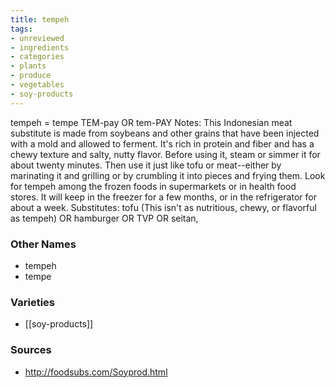 ```yaml
---
title: tempeh
tags:
- unreviewed
- ingredients
- categories
- plants
- produce
- vegetables
- soy-products
---
```

tempeh = tempe TEM-pay OR tem-PAY Notes: This Indonesian meat substitute is made from soybeans and other grains that have been injected with a mold and allowed to ferment. It's rich in protein and fiber and has a chewy texture and salty, nutty flavor. Before using it, steam or simmer it for about twenty minutes. Then use it just like tofu or meat--either by marinating it and grilling or by crumbling it into pieces and frying them. Look for tempeh among the frozen foods in supermarkets or in health food stores. It will keep in the freezer for a few months, or in the refrigerator for about a week. Substitutes: tofu (This isn't as nutritious, chewy, or flavorful as tempeh) OR hamburger OR TVP OR seitan,

### Other Names

* tempeh
* tempe

### Varieties

* [[soy-products]]

### Sources
* http://foodsubs.com/Soyprod.html
